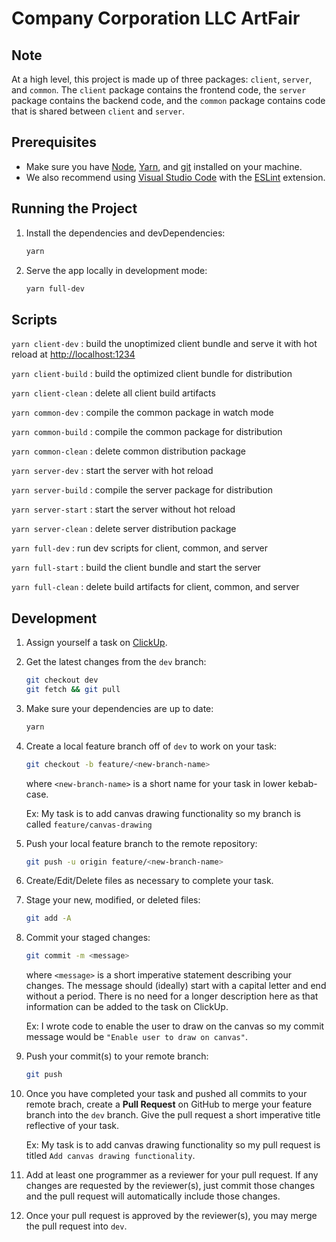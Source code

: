 # Company Corporation LLC ArtFair

## Note

At a high level, this project is made up of three packages: `client`, `server`, and `common`. The `client` package contains the frontend code, the `server` package contains the backend code, and the `common` package contains code that is shared between `client` and `server`.

## Prerequisites

- Make sure you have [Node](https://nodejs.org/), [Yarn](https://yarnpkg.com/), and [git](https://git-scm.com/) installed on your machine.
- We also recommend using [Visual Studio Code](https://code.visualstudio.com/) with the [ESLint](https://marketplace.visualstudio.com/items?itemName=dbaeumer.vscode-eslint) extension.

## Running the Project

1. Install the dependencies and devDependencies:

   ```sh
   yarn
   ```

2. Serve the app locally in development mode:

   ```sh
   yarn full-dev
   ```

## Scripts

`yarn client-dev` : build the unoptimized client bundle and serve it with hot reload at <http://localhost:1234>

`yarn client-build` : build the optimized client bundle for distribution

`yarn client-clean` : delete all client build artifacts

`yarn common-dev` : compile the common package in watch mode

`yarn common-build` : compile the common package for distribution

`yarn common-clean` : delete common distribution package

`yarn server-dev` : start the server with hot reload

`yarn server-build` : compile the server package for distribution

`yarn server-start` : start the server without hot reload

`yarn server-clean` : delete server distribution package

`yarn full-dev` : run dev scripts for client, common, and server

`yarn full-start` : build the client bundle and start the server

`yarn full-clean` : delete build artifacts for client, common, and server

## Development

1. Assign yourself a task on [ClickUp](https://app.clickup.com/).

2. Get the latest changes from the `dev` branch:

   ```sh
   git checkout dev
   git fetch && git pull
   ```

3. Make sure your dependencies are up to date:

   ```sh
   yarn
   ```

4. Create a local feature branch off of `dev` to work on your task:

   ```sh
   git checkout -b feature/<new-branch-name>
   ```

   where `<new-branch-name>` is a short name for your task in lower kebab-case.

   Ex: My task is to add canvas drawing functionality so my branch is called `feature/canvas-drawing`

5. Push your local feature branch to the remote repository:

   ```sh
   git push -u origin feature/<new-branch-name>
   ```

6. Create/Edit/Delete files as necessary to complete your task.

7. Stage your new, modified, or deleted files:

   ```sh
   git add -A
   ```

8. Commit your staged changes:

   ```sh
   git commit -m <message>
   ```

   where `<message>` is a short imperative statement describing your changes. The message should (ideally) start with a capital letter and end without a period. There is no need for a longer description here as that information can be added to the task on ClickUp.

   Ex: I wrote code to enable the user to draw on the canvas so my commit message would be `"Enable user to draw on canvas"`.

9. Push your commit(s) to your remote branch:

   ```sh
   git push
   ```

10. Once you have completed your task and pushed all commits to your remote brach, create a **Pull Request** on GitHub to merge your feature branch into the `dev` branch. Give the pull request a short imperative title reflective of your task.

    Ex: My task is to add canvas drawing functionality so my pull request is titled `Add canvas drawing functionality`.

11. Add at least one programmer as a reviewer for your pull request. If any changes are requested by the reviewer(s), just commit those changes and the pull request will automatically include those changes.

12. Once your pull request is approved by the reviewer(s), you may merge the pull request into `dev`.

